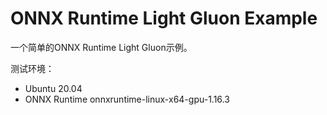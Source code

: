 # ONNX Runtime Light Gluon Example

一个简单的ONNX Runtime Light Gluon示例。

测试环境：
- Ubuntu 20.04
- ONNX Runtime onnxruntime-linux-x64-gpu-1.16.3
